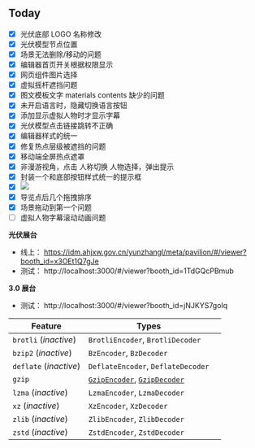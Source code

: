 ## Today

- [x] 光伏底部 LOGO 名称修改
- [x] 光伏模型节点位置
- [x] 场景无法删除/移动的问题
- [x] 编辑器首页开关根据权限显示
- [x] 网页组件图片选择
- [x] 虚拟摇杆遮挡问题
- [x] 图文模板文字 materials contents 缺少的问题
- [x] 未开启语言时，隐藏切换语言按钮
- [x] 添加显示虚拟人物时才显示字幕
- [x] 光伏模型点击链接跳转不正确
- [x] 编辑器样式的统一
- [x] 修复热点层级被遮挡的问题
- [x] 移动端全屏热点遮罩
- [x] 非漫游视角，点击 人称切换 人物选择，弹出提示
- [x] 封装一个和底部按钮样式统一的提示框
- [x] ![](Pasted%20image%2020240429155945.png)
- [x] 导览点后几个拖拽排序
- [x] 场景拖动到第一个问题
- [ ] 虚拟人物字幕滚动动画问题

**光伏展台**

- 线上： https://idm.ahjxw.gov.cn/yunzhangl/meta/pavilion/#/viewer?booth_id=x3OEt1Q7gJe
- 测试： http://localhost:3000/#/viewer?booth_id=1TdGQcPBmub

**3.0 展台**

- 测试： http://localhost:3000/#/viewer?booth_id=jNJKYS7goIq

| Feature                | Types                                                                                                                                                                                                                  |     |
| ---------------------- | ---------------------------------------------------------------------------------------------------------------------------------------------------------------------------------------------------------------------- | --- |
| `brotli` (_inactive_)  | `BrotliEncoder`, `BrotliDecoder`                                                                                                                                                                                       |     |
| `bzip2` (_inactive_)   | `BzEncoder`, `BzDecoder`                                                                                                                                                                                               |     |
| `deflate` (_inactive_) | `DeflateEncoder`, `DeflateDecoder`                                                                                                                                                                                     |     |
| `gzip`                 | [`GzipEncoder`](https://dtantsur.github.io/rust-openstack/async_compression/index.html?search=GzipEncoder), [`GzipDecoder`](https://dtantsur.github.io/rust-openstack/async_compression/index.html?search=GzipDecoder) |     |
| `lzma` (_inactive_)    | `LzmaEncoder`, `LzmaDecoder`                                                                                                                                                                                           |     |
| `xz` (_inactive_)      | `XzEncoder`, `XzDecoder`                                                                                                                                                                                               |     |
| `zlib` (_inactive_)    | `ZlibEncoder`, `ZlibDecoder`                                                                                                                                                                                           |     |
| `zstd` (_inactive_)    | `ZstdEncoder`, `ZstdDecoder`                                                                                                                                                                                           |     |
